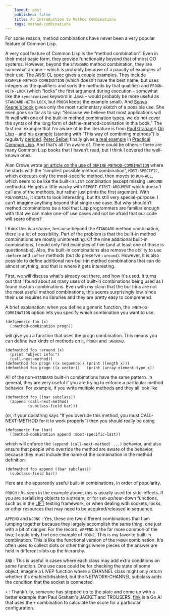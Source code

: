 ```yaml
---
    layout: post
    published: false
    title: An Introduction to Method Combinations
    tags: method-combinations
---
```


For some reason, method combinations have never been a very popular feature of Common Lisp.

A very cool feature of Common Lisp is the “method combination”. Even in their most basic form, they provide functionality beyond that of most OO systems. However, beyond the `STANDARD` method combination, they are somewhat arcane – which is probably because of a paucity of examples of their use. [The ANSI CL spec]() gives [a couple examples](http://www.lispworks.com/documentation/lw50/CLHS/Body/m_defi_4.htm). They include `EXAMPLE-METHOD-COMBINATION` (which doesn't have the best name, but uses integers as the qualifiers and sorts the methods by that qualifier) and `PROGN-WITH-LOCK` (which “locks” the first argument during execution – somewhat like the `synchronized` keyword in Java – would probably be more useful as `STANDARD-WITH-LOCK`, but `PROGN` keeps the example small). And [Sonya Keene's book](http://books.google.com/books/about/Object_oriented_programming_in_Common_LI.html?id=waVQAAAAMAAJ) gives only the most rudimentary sketch of a possible use. She even goes so far as to say: “Because we believe that most applications will fit well with one of the built-in method combination types, we do not cover the syntax of the long form of define-method-comination in this book.” The first real example that I'm aware of in the literature is from [Paul Graham](http://www.paulgraham.com/)’s [On Lisp](http://unintelligible.org/onlisp/onlisp.html) – and [his example](http://unintelligible.org/onlisp/onlisp.html#SEC161) (starting with “This way of combining methods”) is regularly [derided](https://twitter.com/smuglisp_borat/status/166578604304629760). [Peter Seibel](http://www.gigamonkeys.com/) finally gives [a real example](http://www.gigamonkeys.com/book/practical-parsing-binary-files.html#adding-inheritance-and-tagged-structures) in [Practical Common Lisp](http://www.gigamonkeys.com/book/). And that’s all I'm aware of. There could be others – there are many Common Lisp books that I haven’t read, but I think I covered the well-known ones.

Alan Crowe wrote [an article on the use of `DEFINE-METHOD-COMBINATION`](http://www.cawtech.demon.co.uk/clos/define-method-combination.html) where he starts with the “simplest possible method combination”, `MOST-SPECIFIC`, which executes only the most-specific method, then moves to `RUN-ALL`, which seem to be like the built-in `LIST` combination (except missing `:AROUND` methods). He gets a little wacky with `REPORT-FIRST-ARGUMENT` which doesn't call any of the methods, but rather just prints the first argument. With `POLYNOMIAL`, it starts to look interesting, but it’s still very special-purpose. I can’t imagine anything beyond that single use case. But why shouldn’t method combinations be a tool that Lisp programmers are familiar enough with that we can make one-off use cases and not be afraid that our code will scare others?

I think this is a shame, because beyond the `STANDARD` method combination, there is a lot of possibility. Part of the problem is that the built-in method combinations are mostly uninteresting. Of the nine additional built-in combinations, I could only find examples of five (and at least one of those is questionable). Also, the built-in combinations also remove the ability to use `:before` and `:after` methods (but do preserve `:around`). However, it is also possible to define additional non-built-in method combinations that can do almost anything, and that is where it gets interesting.


First, we will discuss what's already out there, and how it's used. It turns out that I found about as many uses of built-in combinations being used as I found custom combinations. Even with my claim that the built-ins are not the most useful method combinations, this seems surprisingly low, since their use requires no libraries and they are pretty easy to comprehend.

A brief explanation: when you define a generic function, the `:METHOD-COMBINATION` option lets you specify which combination you want to use.

```common-lisp
(defgeneric foo (x)
  (:method-combination progn))
```

will give you a function that uses the progn combination. This means you can define two kinds of methods on it, `PROGN` and `:AROUND`.

```common-lisp
(defmethod foo :around (x)
  (print "object info:")
  (call-next-method))
(defmethod foo progn ((x sequence)) (print (length x)))
(defmethod foo progn ((x vector))   (print (array-element-type x))
```

All of the non-`STANDARD` built-in combinations have the same pattern. In general, they are very useful if you are trying to enforce a particular method behavior. For example, if you write multiple methods and they all look like

```common-lisp
(defmethod foo ((bar subclass))
  (append (call-next-method)
          (subclass-field bar)))
```

(or, if your docstring says “If you override this method, you must CALL-NEXT-METHOD for it to work properly”) then you should really be doing

```common-lisp
(defgeneric foo (bar)
  (:method-combination append :most-specific-last))
```

which will enforce the `(append (call-next-method) ...)` behavior, and also ensure that people who override the method are aware of the behavior, because they must include the name of the combination in the method definition:

```common-lisp
(defmethod foo append ((bar subclass))
  (subclass-field bar))
```

Here are the apparently useful built-in combinations, in order of popularity.

`PROGN`
:   As seen in the example above, this is usually used for side-effects. If you are serializing objects to a stream, or for set-up/tear-down functions, such as in the [LIFT]() testing framework, or when dealing with sockets, locks, or other resources that may need to be acquired/released in sequence.

`APPEND` and `NCONC`
:   Yes, these are two different combinations that I am lumping together because they largely accomplish the same thing, one just with a bit of danger. For the record, `APPEND` is the far more common of the two; I could only find one example of `NCONC`. This is my favorite built-in combination. This is like the functional version of the `PROGN` combination. It's often used to collect slots or other things where pieces of the answer are held in different slots up the hierarchy. 

`AND`
:   This is useful in cases where each class may add extra conditions on some function. One use case could be for checking the state of some object, imagine a LIVEP function where a CHANNEL class might only return whether it's enabled/disabled, but the NETWORK-CHANNEL subclass adds the condition that the socket is connected.

`+`
:   Thankfully, someone has stepped up to the plate and come up with a better example than Paul Graham's JACKET and TROUSERS. [fink]() is a Go AI that uses the `+` combination to calculate the score for a particular configuration.
